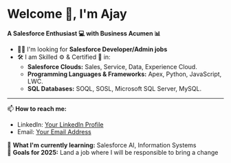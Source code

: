 # Welcome 👋, I'm Ajay    
**A Salesforce Enthusiast 💻 with Business Acumen 📊**

- 👨‍💻 I'm looking for **Salesforce Developer/Admin jobs**
- 🛠️ I am Skilled ⚙️ & Certified 🏅 in:
  - **Salesforce Clouds:** Sales, Service, Data, Experience Cloud.
  - **Programming Languages & Frameworks:** Apex, Python, JavaScript, LWC.
  - **SQL Databases:** SOQL, SOSL, Microsoft SQL Server, MySQL.

---

📫 **How to reach me:**  
- LinkedIn: [Your LinkedIn Profile](https://www.linkedin.com/in/ajay-tupe)
- Email: [Your Email Address](mailto:your-ajaytupe1006@gmail.com)

🌱 **What I'm currently learning:** Salesforce AI, Information Systems  
🎯 **Goals for 2025:** Land a job where I will be responsible to bring a change

